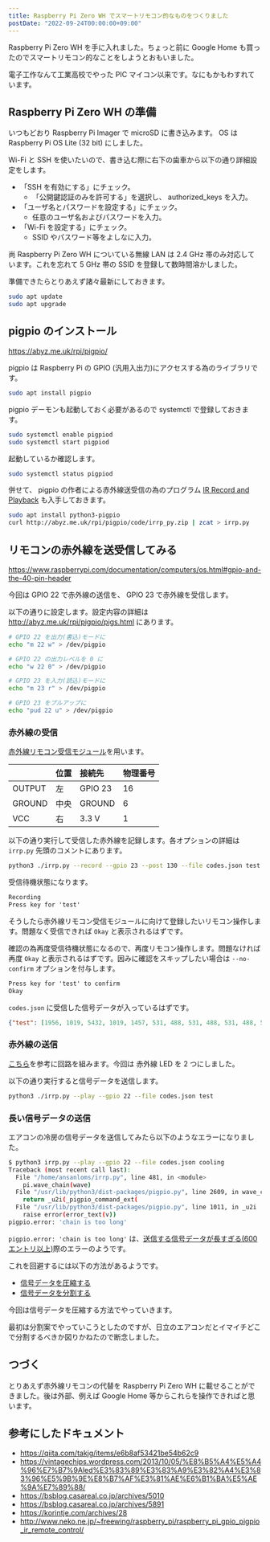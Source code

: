 ```yaml
---
title: Raspberry Pi Zero WH でスマートリモコン的なものをつくりました
postDate: "2022-09-24T00:00:00+09:00"
---
```


Raspberry Pi Zero WH を手に入れました。ちょっと前に Google Home も買ったのでスマートリモコン的なことをしようとおもいました。

電子工作なんて工業高校でやった PIC マイコン以来です。なにもかもわすれています。

## Raspberry Pi Zero WH の準備

いつもどおり Raspberry Pi Imager で microSD に書き込みます。 OS は Raspberry Pi OS Lite (32 bit) にしました。

Wi-Fi と SSH を使いたいので、書き込む際に右下の歯車から以下の通り詳細設定をします。

- 「SSH を有効にする」にチェック。
  - 「公開鍵認証のみを許可する」を選択し、 authorized_keys を入力。
- 「ユーザ名とパスワードを設定する」にチェック。
  - 任意のユーザ名およびパスワードを入力。
- 「Wi-Fi を設定する」にチェック。
  - SSID やパスワード等をよしなに入力。

尚 Raspberry Pi Zero WH についている無線 LAN は 2.4 GHz 帯のみ対応しています。これを忘れて 5 GHz 帯の SSID を登録して数時間溶かしました。

準備できたらとりあえず諸々最新にしておきます。

```bash
sudo apt update
sudo apt upgrade
```

## pigpio のインストール

<https://abyz.me.uk/rpi/pigpio/>

pigpio は Raspberry Pi の GPIO (汎用入出力)にアクセスする為のライブラリです。

```bash
sudo apt install pigpio
```

pigpio デーモンも起動しておく必要があるので systemctl で登録しておきます。

```bash
sudo systemctl enable pigpiod
sudo systemctl start pigpiod
```

起動しているか確認します。

```bash
sudo systemctl status pigpiod
```

併せて、 pigpio の作者による赤外線送受信の為のプログラム [IR Record and Playback](http://abyz.me.uk/rpi/pigpio/examples.html#Python_irrp_py) も入手しておきます。

```bash
sudo apt install python3-pigpio
curl http://abyz.me.uk/rpi/pigpio/code/irrp_py.zip | zcat > irrp.py
```

## リモコンの赤外線を送受信してみる

<https://www.raspberrypi.com/documentation/computers/os.html#gpio-and-the-40-pin-header>

今回は GPIO 22 で赤外線の送信を、 GPIO 23 で赤外線を受信します。

以下の通りに設定します。設定内容の詳細は <http://abyz.me.uk/rpi/pigpio/pigs.html> にあります。

```bash
# GPIO 22 を出力(書込)モードに
echo "m 22 w" > /dev/pigpio

# GPIO 22 の出力レベルを 0 に
echo "w 22 0" > /dev/pigpio

# GPIO 23 を入力(読込)モードに
echo "m 23 r" > /dev/pigpio

# GPIO 23 をプルアップに
echo "pud 22 u" > /dev/pigpio
```

### 赤外線の受信

[赤外線リモコン受信モジュール](https://akizukidenshi.com/catalog/g/gI-04659/)を用います。

|        | 位置 | 接続先  | 物理番号 |
| :---   | :--- | :---    | :---     |
| OUTPUT | 左   | GPIO 23 | 16       |
| GROUND | 中央 | GROUND  | 6        |
| VCC    | 右   | 3.3 V   | 1        |

以下の通り実行して受信した赤外線を記録します。各オプションの詳細は `irrp.py` 先頭のコメントにあります。

```bash
python3 ./irrp.py --record --gpio 23 --post 130 --file codes.json test
```

受信待機状態になります。

```txt
Recording
Press key for 'test'
```

そうしたら赤外線リモコン受信モジュールに向けて登録したいリモコン操作します。問題なく受信できれば `Okay` と表示されるはずです。

確認の為再度受信待機状態になるので、再度リモコン操作します。問題なければ再度 `Okay` と表示されるはずです。因みに確認をスキップしたい場合は `--no-confirm` オプションを付与します。

```txt
Press key for 'test' to confirm
Okay
```

`codes.json` に受信した信号データが入っているはずです。

```json:codes.json
{"test": [1956, 1019, 5432, 1019, 1457, 531, 488, 531, 488, 531, 488, 531, 488, 531, 488, 531, 488, 531, 488, 531, 488, 531, 488, 531, 488, 531, 488, 531, 488, 531, 1457, 531, 488, 531, 488, 531, 488, 531, 488, 531, 488, 531, 488, 531, 488, 531, 488, 531, 488, 531, 488, 531, 488, 531, 488, 531, 488, 531, 488, 531, 488, 531, 488, 531, 488, 531, 488, 531, 1457, 531, 1457, 531, 488, 531, 1457, 531, 1457, 531, 1457, 531, 1457, 531, 488, 531, 488, 11215, 1956, 1019, 5432, 1019, 1457, 531, 488, 531, 488, 531, 488, 531, 488, 531, 488, 531, 488, 531, 488, 531, 488, 531, 488, 531, 488, 531, 488, 531, 488, 531, 1457, 531, 488, 531, 488, 531, 488, 531, 488, 531, 488, 531, 488, 531, 488, 531, 488, 531, 488, 531, 488, 531, 488, 531, 488, 531, 488, 531, 488, 531, 488, 531, 488, 531, 488, 531, 488, 531, 1457, 531, 1457, 531, 488, 531, 1457, 531, 1457, 531, 1457, 531, 1457, 531, 488, 531, 488, 11215, 1956, 1019, 5432, 1019, 1457, 531, 488, 531, 488, 531, 488, 531, 488, 531, 488, 531, 488, 531, 488, 531, 488, 531, 488, 531, 488, 531, 488, 531, 488, 531, 1457, 531, 488, 531, 488, 531, 488, 531, 488, 531, 488, 531, 488, 531, 488, 531, 488, 531, 488, 531, 488, 531, 488, 531, 488, 531, 488, 531, 488, 531, 488, 531, 488, 531, 488, 531, 488, 531, 1457, 531, 1457, 531, 488, 531, 1457, 531, 1457, 531, 1457, 531, 1457, 531, 488, 531, 488]}
```

### 赤外線の送信

[こちら](https://vintagechips.wordpress.com/2013/10/05/%E8%B5%A4%E5%A4%96%E7%B7%9Aled%E3%83%89%E3%83%A9%E3%82%A4%E3%83%96%E5%9B%9E%E8%B7%AF%E3%81%AE%E6%B1%BA%E5%AE%9A%E7%89%88/)を参考に回路を組みます。今回は 赤外線 LED を 2 つにしました。

以下の通り実行すると信号データを送信します。

```bash
python3 ./irrp.py --play --gpio 22 --file codes.json test
```

### 長い信号データの送信

エアコンの冷房の信号データを送信してみたら以下のようなエラーになりました。

```bash
$ python3 irrp.py --play --gpio 22 --file codes.json cooling
Traceback (most recent call last):
  File "/home/ansanloms/irrp.py", line 481, in <module>
    pi.wave_chain(wave)
  File "/usr/lib/python3/dist-packages/pigpio.py", line 2609, in wave_chain
    return _u2i(_pigpio_command_ext(
  File "/usr/lib/python3/dist-packages/pigpio.py", line 1011, in _u2i
    raise error(error_text(v))
pigpio.error: 'chain is too long'
```

`pigpio.error: 'chain is too long'` は、[送信する信号データが長すぎる(600 エントリ以上)](http://abyz.me.uk/rpi/pigpio/python.html)際のエラーのようです。

これを回避するには以下の方法があるようです。

- [信号データを圧縮する](https://korintje.com/archives/28)
- [信号データを分割する](http://www.neko.ne.jp/~freewing/raspberry_pi/raspberry_pi_gpio_pigpio_ir_remote_control/)

今回は信号データを圧縮する方法でやっていきます。

最初は分割案でやっていこうとしたのですが、日立のエアコンだとイマイチどこで分割するべきか図りかねたので断念しました。

## つづく

とりあえず赤外線リモコンの代替を Raspberry Pi Zero WH に載せることができました。後は外部、例えば Google Home 等からこれらを操作できればと思います。

## 参考にしたドキュメント

- <https://qiita.com/takjg/items/e6b8af53421be54b62c9>
- <https://vintagechips.wordpress.com/2013/10/05/%E8%B5%A4%E5%A4%96%E7%B7%9Aled%E3%83%89%E3%83%A9%E3%82%A4%E3%83%96%E5%9B%9E%E8%B7%AF%E3%81%AE%E6%B1%BA%E5%AE%9A%E7%89%88/>
- <https://bsblog.casareal.co.jp/archives/5010>
- <https://bsblog.casareal.co.jp/archives/5891>
- <https://korintje.com/archives/28>
- <http://www.neko.ne.jp/~freewing/raspberry_pi/raspberry_pi_gpio_pigpio_ir_remote_control/>

